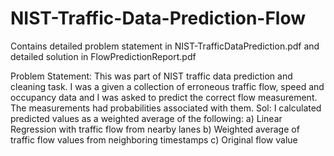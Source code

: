 # NIST-Traffic-Data-Prediction-Flow

Contains detailed problem statement in NIST-TrafficDataPrediction.pdf and detailed solution in FlowPredictionReport.pdf

Problem Statement: This was part of NIST traffic data prediction and cleaning task. I was a given a collection of erroneous traffic flow, speed and occupancy data and I was asked to predict the correct flow measurement. The measurements had probabilities associated with them.
Sol: I calculated predicted values as a weighted average of the following:
a) Linear Regression with traffic flow from nearby lanes
b) Weighted average of traffic flow values from neighboring timestamps
c) Original flow value
